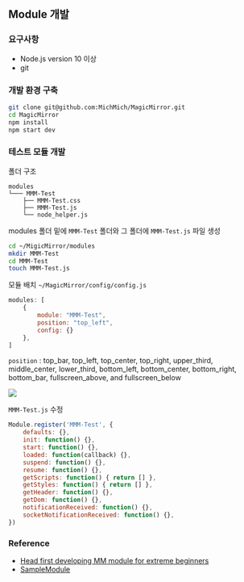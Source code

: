 ## Module 개발

### 요구사항

* Node.js version 10 이상
* git

### 개발 환경 구축

```sh
git clone git@github.com:MichMich/MagicMirror.git
cd MagicMirror
npm install
npm start dev
```

### 테스트 모듈 개발

폴더 구조
```
modules
└─── MMM-Test
    ├── MMM-Test.css
    ├── MMM-Test.js
    └── node_helper.js
```

modules 폴더 밑에 `MMM-Test` 폴더와 그 폴더에 `MMM-Test.js` 파일 생성
```sh
cd ~/MigicMirror/modules
mkdir MMM-Test
cd MMM-Test
touch MMM-Test.js
```

모듈 배치 `~/MagicMirror/config/config.js`

```js
modules: [
    {
        module: "MMM-Test",
        position: "top_left",
        config: {}
    },
]
```

`position` : top_bar, top_left, top_center, top_right, upper_third, middle_center, lower_third, bottom_left, bottom_center, bottom_right, bottom_bar, fullscreen_above, and fullscreen_below

![](https://img1.daumcdn.net/thumb/R1280x0/?scode=mtistory2&fname=https%3A%2F%2Fblog.kakaocdn.net%2Fdn%2FPdydg%2FbtqNDo1l1kg%2F3XqpwK85RbV2jNDtDeJyYK%2Fimg.jpg)

`MMM-Test.js` 수정
```js
Module.register('MMM-Test', {
    defaults: {},
    init: function() {},
    start: function() {},
    loaded: function(callback) {},
    suspend: function() {},
    resume: function() {},
    getScripts: function() { return [] },
    getStyles: function() { return [] },
    getHeader: function() {},
    getDom: function() {},
    notificationReceived: function() {},
    socketNotificationReceived: function() {},
})
```

### Reference

* [Head first developing MM module for extreme beginners](https://forum.magicmirror.builders/topic/8534/head-first-developing-mm-module-for-extreme-beginners)
* [SampleModule](https://github.com/sdetweil/SampleModule)
